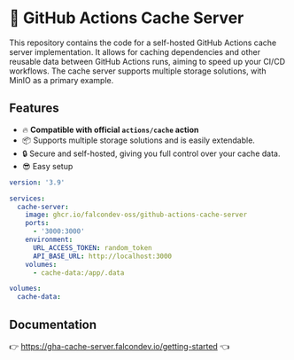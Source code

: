 # 🚀 GitHub Actions Cache Server

This repository contains the code for a self-hosted GitHub Actions cache server implementation. It allows for caching dependencies and other reusable data between GitHub Actions runs, aiming to speed up your CI/CD workflows. The cache server supports multiple storage solutions, with MinIO as a primary example.

## Features

- 🔥 **Compatible with official `actions/cache` action**
- 📦 Supports multiple storage solutions and is easily extendable.
- 🔒 Secure and self-hosted, giving you full control over your cache data.
- 😎 Easy setup

```yaml
version: '3.9'

services:
  cache-server:
    image: ghcr.io/falcondev-oss/github-actions-cache-server
    ports:
      - '3000:3000'
    environment:
      URL_ACCESS_TOKEN: random_token
      API_BASE_URL: http://localhost:3000
    volumes:
      - cache-data:/app/.data

volumes:
  cache-data:
```

## Documentation

👉 <https://gha-cache-server.falcondev.io/getting-started> 👈
